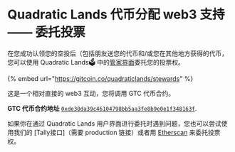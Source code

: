 # Quadratic Lands 代币分配 web3 支持 —— 委托投票

在您成功认领您的空投后（包括朋友送您的代币和/或您在其他地方获得的代币，您可以使用 Quadratic Lands🗳️ 中的[管家界面](https://gitcoin.co/quadraticlands/stewards)委托您的投票权。

{% embed url="https://gitcoin.co/quadraticlands/stewards" %}

这是一个相对直接的 web3 互动，您将调用 GTC 代币合约。

**GTC 代币合约地址** [`0xde30da39c46104798bb5aa3fe8b9e0e1f348163f`](https://etherscan.io/address/0xde30da39c46104798bb5aa3fe8b9e0e1f348163).

如果你在通过 Quadratic Lands 用户界面进行委托时遇到问题，您也可以尝试使用我们的 \[Tally接口]（需要 production 链接）或者用 [Etherscan](https://etherscan.io/address/0xde30da39c46104798bb5aa3fe8b9e0e1f348163f#writeContract) 来委托投票权。
